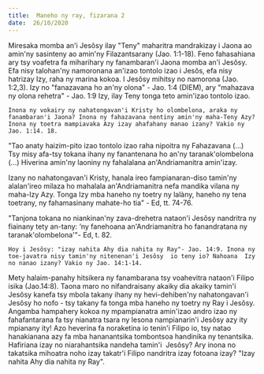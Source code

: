 ```yaml
---
title:  Maneho ny ray, fizarana 2
date:  26/10/2020
---
```


Miresaka momba an'i Jesôsy ilay "Teny" maharitra mandrakizay i Jaona ao amin'ny sasinteny ao amin'ny Filazantsarany (Jao. 1:1-18). Feno fahasahiana ary tsy voafetra fa miharihary ny fanambaran'i Jaona momba an'i Jesôsy. Efa nisy talohan'ny namoronana an'izao tontolo izao i Jesôs, efa nisy hatrizay Izy, raha ny marina kokoa. I Jesôsy mihitsy no namorona (Jao. 1:2,3). Izy no "fanazavana ho an'ny olona" - Jao. 1:4 (DIEM), ary "mahazava ny olona rehetra" - Jao. 1:9 Izy, ilay Teny tonga teto amin'izao tontolo izao.

`Inona ny vokairy ny nahatongavan'i Kristy ho olombelona, araka ny fanambaran'i Jaona? Inona ny fahazavana nentiny amin'ny maha-Teny Azy? Inona ny toetra mampiavaka Azy izay ahafahany manao izany? Vakio ny Jao. 1:14. 18.`

"Tao anaty haizim-pito izao tontolo izao raha nipoitra ny Fahazavana (...) Tsy misy afa-tsy tokana ihany ny fanantenana ho an'ny taranak'olombelona (...) Hiverina amin'ny laoniny ny fahalalana an'Andriamanitra amin'izay.

Izany no nahatongavan'i Kristy, hanala ireo fampianaran-diso tamin'ny alalan'ireo milaza ho mahalala an'Andriamanitra nefa mandika vilana ny maha-Izy Azy. Tonga Izy mba haneho ny toetry ny lalàny, haneho ny tena toetrany, ny fahamasinany mahate-ho tia" - Ed, tt. 74-76.

"Tanjona tokana no niankinan'ny zava-drehetra nataon'i Jesôsy nandritra ny fiainany tety an-tany: ‘ny fanehoana an'Andriamanitra ho fanandratana ny taranak'olombelona'"- Ed, t. 82.

`Hoy i Jesôsy: "izay nahita Ahy dia nahita ny Ray"- Jao. 14:9. Inona ny toe-javatra nisy tamin'ny nitenenan'i Jesôsy  io teny io? Nahoana  Izy no nanao izany? Vakio ny Jao. 14:1-14.`

Mety halaim-panahy hitsikera ny fanambarana tsy voahevitra nataon'i Filipo isika (Jao.14:8). Taona maro no nifandraisany akaiky dia akaiky tamin'i Jesôsy kanefa tsy mbola takany ihany ny hevi-dehiben'ny nahatongavan'i Jesôsy ho nofo - tsy takany fa tonga mba haneho ny toetry ny Ray i Jesôsy. Angamba hampahery kokoa ny mpampianatra amin'izao andro izao ny fahafantarana fa tsy nianatra tsara ny lesona nampianarin'i Jesôsy azy ity mpianany ity! Azo heverina fa noraketina io tenin'i Filipo io, tsy natao hanakianana azy fa mba hananantsika tombontsoa handinika ny tenantsika. Hafiriana izay no niarahantsika nandeha tamin'i  Jesôsy? Ary inona no takatsika mihoatra noho izay takatr'i Filipo nandritra izay fotoana izay? "Izay nahita Ahy dia nahita ny Ray".